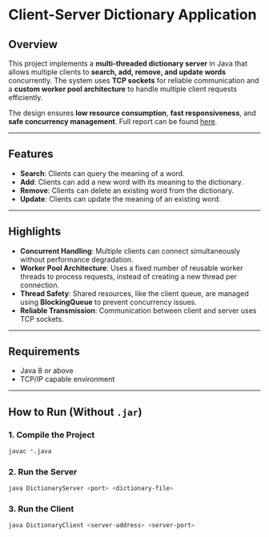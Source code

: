 # Client-Server Dictionary Application

## Overview

This project implements a **multi-threaded dictionary server** in Java that allows multiple clients to **search, add, remove, and update words** concurrently. The system uses **TCP sockets** for reliable communication and a **custom worker pool architecture** to handle multiple client requests efficiently.

The design ensures **low resource consumption**, **fast responsiveness**, and **safe concurrency management**. Full report can be found [here](Report.pdf).

---

## Features

- **Search**: Clients can query the meaning of a word.
- **Add**: Clients can add a new word with its meaning to the dictionary.
- **Remove**: Clients can delete an existing word from the dictionary.
- **Update**: Clients can update the meaning of an existing word.

---

## Highlights

- **Concurrent Handling**: Multiple clients can connect simultaneously without performance degradation.
- **Worker Pool Architecture**: Uses a fixed number of reusable worker threads to process requests, instead of creating a new thread per connection.
- **Thread Safety**: Shared resources, like the client queue, are managed using **BlockingQueue** to prevent concurrency issues.
- **Reliable Transmission**: Communication between client and server uses TCP sockets.

---

## Requirements

- Java 8 or above
- TCP/IP capable environment

---

## How to Run (Without `.jar`)

### 1. Compile the Project

```bash
javac *.java
```

### 2. Run the Server

```bash
java DictionaryServer <port> <dictionary-file>
```

### 3. Run the Client

```bash
java DictionaryClient <server-address> <server-port>
```
